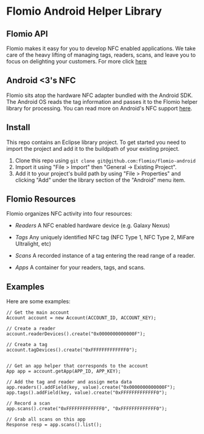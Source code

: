 # Flomio Android Helper Library

## Flomio API

Flomio makes it easy for you to develop NFC enabled applications. We take care of the heavy lifting of managing tags, readers, scans, and leave you to focus on delighting your customers. For more click [here](http://flomio.com/ "Flomio") 

## Android <3's NFC
Flomio sits atop the hardware NFC adapter bundled with the Android SDK. The Android OS reads the tag information and passes it to the Flomio helper library for processing. You can read more on Android's NFC support [here](http://developer.android.com/guide/topics/nfc/index.html "Near Field Communication | Android Developers").

## Install
This repo contains an Eclipse library project. To get started you need to import the project and add it to the buildpath of your existing project. 
1. Clone this repo using `git clone git@github.com:flomio/flomio-android`
2. Import it using "File > Import" then "General -> Existing Project". 
3. Add it to your project's build path by using "File > Properties" and clicking "Add" under the library section of the "Android" menu item. 

## Flomio Resources
Flomio organizes NFC activity into four resources:

* *Readers*
A NFC enabled hardware device (e.g. Galaxy Nexus)

* *Tags*
Any uniquely identified NFC tag (NFC Type 1, NFC Type 2, MiFare Ultralight, etc)

* *Scans*
A recorded instance of a tag entering the read range of a reader.

* *Apps*
A container for your readers, tags, and scans.


## Examples
Here are some examples:


	// Get the main account 
	Account account = new Account(ACCOUNT_ID, ACCOUNT_KEY);

	// Create a reader
	account.readerDevices().create("0x0000000000000F");

	// Create a tag
	account.tagDevices().create("0xFFFFFFFFFFFFF0");


	// Get an app helper that corresponds to the account
	App app = account.getApp(APP_ID, APP_KEY);

	// Add the tag and reader and assign meta data
	app.readers().addField(key, value).create("0x0000000000000F");
	app.tags().addField(key, value).create("0xFFFFFFFFFFFFF0");

	// Record a scan
	app.scans().create("0xFFFFFFFFFFFFF0", "0xFFFFFFFFFFFFF0");

	// Grab all scans on this app
	Response resp = app.scans().list();

